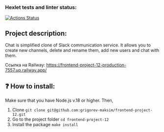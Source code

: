 ### Hexlet tests and linter status:
[![Actions Status](https://github.com/grigorev-maksim/frontend-project-12/actions/workflows/hexlet-check.yml/badge.svg)](https://github.com/grigorev-maksim/frontend-project-12/actions)

## Project description:
Chat is simplified clone of Slack communication service. It allows you to create new channels, delete and rename them, add new users and chat with them.

Ссылка на Railway: https://frontend-project-12-production-7557.up.railway.app/

## :question: How to install:
Make sure that you have Node.js v.18 or higher. Then,
1) Clone 
`git clone git@github.com:grigorev-maksim/frontend-project-12.git`
2) Go to the project folder
`cd frontend-project-12`
3) Install the package
`make install`